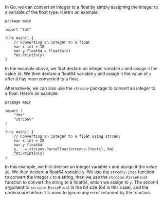 In Go, we can convert an integer to a float by simply assigning the integer to a variable of the float type. Here's an example:

```
package main

import "fmt"

func main() {
    // Converting an integer to a float
    var x int = 10
    var y float64 = float64(x)
    fmt.Println(y)
}
```

In the example above, we first declare an integer variable `x` and assign it the value `10`. We then declare a float64 variable `y` and assign it the value of `x` after it has been converted to a float.

Alternatively, we can also use the `strconv` package to convert an integer to a float. Here's an example:

```
package main

import (
    "fmt"
    "strconv"
)

func main() {
    // Converting an integer to a float using strconv
    var x int = 20
    var y float64
    y, _ = strconv.ParseFloat(strconv.Itoa(x), 64)
    fmt.Println(y)
}
```

In this example, we first declare an integer variable `x` and assign it the value `20`. We then declare a float64 variable `y`. We use the `strconv.Itoa` function to convert the integer `x` to a string, then we use the `strconv.ParseFloat` function to convert the string to a float64, which we assign to `y`. The second argument to `strconv.ParseFloat` is the bit size (64 in this case), and the underscore before it is used to ignore any error returned by the function.